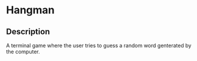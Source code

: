 # Hangman

## Description

A terminal game where the user tries to guess a random word genterated by the computer.
